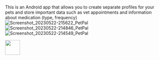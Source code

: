 This is an Android app that allows you to create separate profiles for your pets and store important data such as vet appointments and information about medication (type, frequency)
![Screenshot_20230522-215622_PetPal](https://github.com/agpap/PetPal/assets/129661328/418d68ba-46e4-4fad-a1f1-856795b643d9)
![Screenshot_20230522-214846_PetPal](https://github.com/agpap/PetPal/assets/129661328/5e2731b3-e47b-4de7-832f-852304fda825)
![Screenshot_20230522-214549_PetPal](https://github.com/agpap/PetPal/assets/129661328/f4536d27-2ebb-4e52-9995-565882c38f56)

<img src="https://github.com/agpap/PetPal/assets/129661328/418d68ba-46e4-4fad-a1f1-856795b643d9" width="48">

